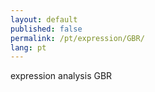 ```yaml
---
layout: default
published: false
permalink: /pt/expression/GBR/
lang: pt
---
```


expression analysis GBR
